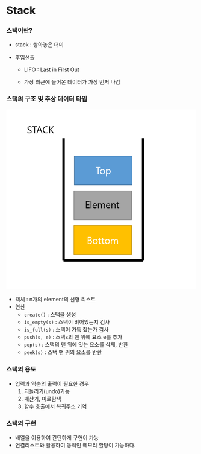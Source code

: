 # Stack

### 스택이란?

- stack : 쌓아놓은 더미

- 후입선출

  - LIFO : Last in First Out

  - 가장 최근에 들어온 데이터가 가장 먼저 나감



### 스택의 구조 및 추상 데이터 타입

![image-20230225145122629](Stack.assets/image-20230225145122629.png)

- 객체 : n개의 element의 선형 리스트
- 연산
  - `create()` : 스택을 생성
  - `is_empty(s)` : 스택이 비어있는지 검사
  - `is_full(s)` : 스택이 가득 찼는가 검사
  - `push(s, e)` : 스택s의 맨 위에 요소 e를 추가
  - `pop(s)` : 스택의 맨 위에 잇는 요소를 삭제, 반환
  - `peek(s)` : 스택 맨 위의 요소를 반환



### 스택의 용도

- 입력과 역순의 출력이 필요한 경우
  1. 되돌리기(undo)기능
  2. 계산기, 미로탐색
  3. 함수 호출에서 복귀주소 기억



### 스택의 구현

- 배열을 이용하여 간단하게 구현이 가능
- 연결리스트와 활용하여 동적인 메모리 할당이 가능하다.